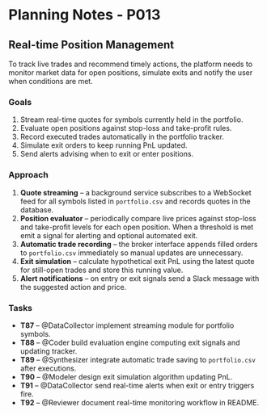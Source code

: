 # Planning Notes - P013

## Real-time Position Management

To track live trades and recommend timely actions, the platform needs to monitor market data for open positions, simulate exits and notify the user when conditions are met.

### Goals
1. Stream real-time quotes for symbols currently held in the portfolio.
2. Evaluate open positions against stop-loss and take-profit rules.
3. Record executed trades automatically in the portfolio tracker.
4. Simulate exit orders to keep running PnL updated.
5. Send alerts advising when to exit or enter positions.

### Approach

1. **Quote streaming** – a background service subscribes to a WebSocket feed for
   all symbols listed in `portfolio.csv` and records quotes in the database.
2. **Position evaluator** – periodically compare live prices against stop-loss
   and take-profit levels for each open position. When a threshold is met emit a
   signal for alerting and optional automated exit.
3. **Automatic trade recording** – the broker interface appends filled orders to
   `portfolio.csv` immediately so manual updates are unnecessary.
4. **Exit simulation** – calculate hypothetical exit PnL using the latest quote
   for still-open trades and store this running value.
5. **Alert notifications** – on entry or exit signals send a Slack message with
   the suggested action and price.

### Tasks
- **T87** – @DataCollector implement streaming module for portfolio symbols.
- **T88** – @Coder build evaluation engine computing exit signals and updating tracker.
- **T89** – @Synthesizer integrate automatic trade saving to `portfolio.csv` after executions.
- **T90** – @Modeler design exit simulation algorithm updating PnL.
- **T91** – @DataCollector send real-time alerts when exit or entry triggers fire.
- **T92** – @Reviewer document real-time monitoring workflow in README.

